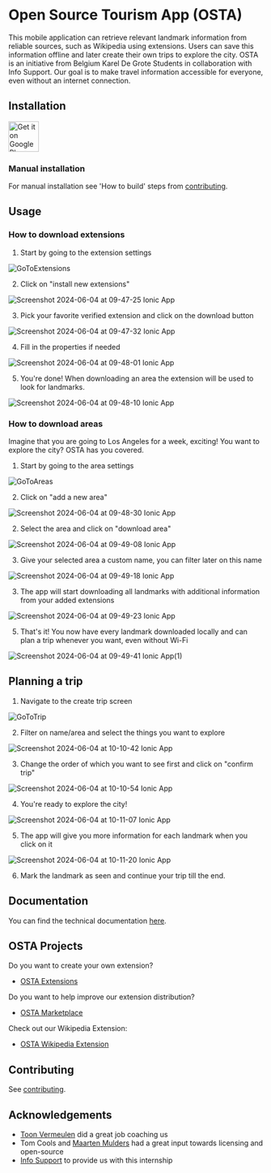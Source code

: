 # Open Source Tourism App (OSTA)
This mobile application can retrieve relevant landmark information from reliable sources, such as Wikipedia using extensions. Users can save this information offline and later create their own trips to explore the city. OSTA is an initiative from Belgium Karel De Grote Students in collaboration with Info Support. Our goal is to make travel information accessible for everyone, even without an internet connection. 

## Installation

<a href="https://play.google.com/store/apps/details?id=io.osta"><img alt="Get it on Google Play" src="https://play.google.com/intl/en_us/badges/images/generic/en-play-badge.png" height=60px /></a>
### Manual installation
For manual installation see 'How to build' steps from [contributing](https://github.com/BauwenDR/osta/blob/main/.github/CONTRIBUTING.md).

## Usage

### How to download extensions
1. Start by going to the extension settings

![GoToExtensions](https://github.com/OSTA-group/osta/assets/101172722/61ef34c1-897c-4a53-8b5b-5b36e45aa03c)

2. Click on "install new extensions"

![Screenshot 2024-06-04 at 09-47-25 Ionic App](https://github.com/OSTA-group/osta/assets/101172722/17b28ee3-8b62-4a68-9812-ee15594fa500)

3. Pick your favorite verified extension and click on the download button

![Screenshot 2024-06-04 at 09-47-32 Ionic App](https://github.com/OSTA-group/osta/assets/101172722/668f194b-749c-4abf-b4cd-1284d125c718)

4. Fill in the properties if needed

![Screenshot 2024-06-04 at 09-48-01 Ionic App](https://github.com/OSTA-group/osta/assets/101172722/5d8e409d-c4ed-4b2d-b47e-98f0d6a426d3)

5. You're done! When downloading an area the extension will be used to look for landmarks.

![Screenshot 2024-06-04 at 09-48-10 Ionic App](https://github.com/OSTA-group/osta/assets/101172722/5129454c-1eee-49e7-b590-cf9efcf64b29)

### How to download areas
Imagine that you are going to Los Angeles for a week, exciting! You want to explore the city? OSTA has you covered.

1. Start by going to the area settings

![GoToAreas](https://github.com/OSTA-group/osta/assets/101172722/aa8a8264-bd17-4bf2-953d-7c7f468de873)

2. Click on "add a new area"

![Screenshot 2024-06-04 at 09-48-30 Ionic App](https://github.com/OSTA-group/osta/assets/101172722/92fb1c37-3152-413e-b290-efeef5931f4f)

2. Select the area and click on "download area"

![Screenshot 2024-06-04 at 09-49-08 Ionic App](https://github.com/OSTA-group/osta/assets/101172722/99cfd95c-bcf8-4e68-b020-732327a0ed0d)

3. Give your selected area a custom name, you can filter later on this name

![Screenshot 2024-06-04 at 09-49-18 Ionic App](https://github.com/OSTA-group/osta/assets/101172722/a8cfec1e-af4a-4f09-bb33-d6cbf9b06017)

3. The app will start downloading all landmarks with additional information from your added extensions

![Screenshot 2024-06-04 at 09-49-23 Ionic App](https://github.com/OSTA-group/osta/assets/101172722/aecb054d-ed4f-41fc-92bf-b74a0bc5d0e2)

5. That's it! You now have every landmark downloaded locally and can plan a trip whenever you want, even without Wi-Fi

![Screenshot 2024-06-04 at 09-49-41 Ionic App(1)](https://github.com/OSTA-group/osta/assets/101172722/83b0aa8e-08d2-473f-bacf-dac663c05b21)

## Planning a trip
1. Navigate to the create trip screen

![GoToTrip](https://github.com/OSTA-group/osta/assets/101172722/c365b75b-d7e4-4c90-a9d3-3552023545f3)

2. Filter on name/area and select the things you want to explore

![Screenshot 2024-06-04 at 10-10-42 Ionic App](https://github.com/OSTA-group/osta/assets/101172722/50ef18b3-69a2-484d-b66b-edf61b429ead)

3. Change the order of which you want to see first and click on "confirm trip"

![Screenshot 2024-06-04 at 10-10-54 Ionic App](https://github.com/OSTA-group/osta/assets/101172722/e356f534-0063-484c-ae57-f916024e3567)

4. You're ready to explore the city!

![Screenshot 2024-06-04 at 10-11-07 Ionic App](https://github.com/OSTA-group/osta/assets/101172722/874441f0-e2cc-44c7-821d-3a60fa685182)

5. The app will give you more information for each landmark when you click on it

![Screenshot 2024-06-04 at 10-11-20 Ionic App](https://github.com/OSTA-group/osta/assets/101172722/776c6a89-43ed-4c1d-a613-764af387a3f0)

6. Mark the landmark as seen and continue your trip till the end.

## Documentation
You can find the technical documentation [here](https://github.com/BauwenDR/osta/blob/main/.github/OSTA-Technical-Documentation.pdf).

## OSTA Projects
Do you want to create your own extension?
- [OSTA Extensions](https://github.com/OSTA-group/osta-extensions)

Do you want to help improve our extension distribution?
- [OSTA Marketplace](https://github.com/OSTA-group/osta-marketplace)

Check out our Wikipedia Extension:
- [OSTA Wikipedia Extension](https://github.com/BauwenDR/osta-wikipedia-extension)

## Contributing
See [contributing](https://github.com/BauwenDR/osta/blob/main/.github/CONTRIBUTING.md).

## Acknowledgements
- [Toon Vermeulen](https://github.com/insuT0ver) did a great job coaching us
- Tom Cools and [Maarten Mulders](https://github.com/mthmulders) had a great input towards licensing and open-source
- [Info Support](https://github.com/infosupport) to provide us with this internship
